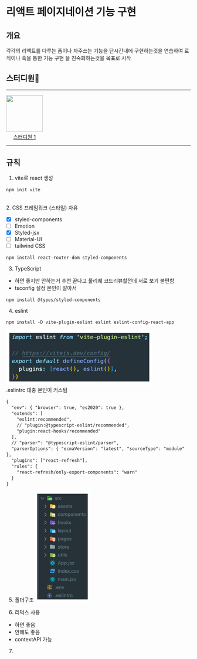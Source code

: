 # 리액트 페이지네이션 기능 구현

## 개요

각각의 리액트를 다루는 폼이나 자주쓰는 기능을 단시간내에 구현하는것을 연습하여 로직이나 훅을 통한 기능 구현 을 친숙화하는것을 목표로 시작

## 스터디원🤔

---

<div style="display:inline-block;text-align:center">
    <a href="https://github.com/nonjk2">
        <img src="https://github.com/nonjk2.png" width="100" height="100"/>
        <br/>
        스터디원 1
    </a>
</div>
<!-- <a href="https://github.com/khu107" >
    <img src="https://github.com/khu107.png" width="100" height="100"/>
</a>
<a href="https://github.com/soolovepat" >
    <img src="https://github.com/soolovepat.png" width="100" height="100"/>
</a>
<a href="https://github.com/miinxxi" >
    <img src="https://github.com/miinxxi.png" width="100" height="100"/>
</a> -->

---

## 규칙

1. vite로 react 생성

```shell
npm init vite
```

<br>
2. CSS 프레임워크 (스타일) 자유

- [x] styled-components
- [ ] Emotion
- [x] Styled-jsx
- [ ] Material-UI
- [ ] tailwind CSS

```shell
npm install react-router-dom styled-components
```

3. TypeScript

- 하면 좋지만 안하는거 추천 끝나고 풀리퀘 코드리뷰할껀데 서로 보기 불편함
- tsconfig 설정 본인이 알아서

```shell
npm install @types/styled-components
```

4. eslint

```shell
npm install -D vite-plugin-eslint eslint eslint-config-react-app
```

<img src="img/aaa.png" width="400" height="150"/>
<br>
.eslintrc
대충 본인이 커스텀

```shell
{
  "env": { "browser": true, "es2020": true },
  "extends": [
    "eslint:recommended",
    // "plugin:@typescript-eslint/recommended",
    "plugin:react-hooks/recommended"
  ],
  // "parser": "@typescript-eslint/parser",
  "parserOptions": { "ecmaVersion": "latest", "sourceType": "module" },
  "plugins": ["react-refresh"],
  "rules": {
    "react-refresh/only-export-components": "warn"
  }
}

```

5. 폴더구조
   <img src="img/fol.png" width="150" height="300"/>

6. 리덕스 사용

- 하면 좋음
- 안해도 좋음
- contextAPI 가능

7.
